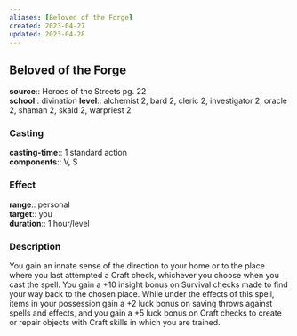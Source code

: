 ```yaml
---
aliases: [Beloved of the Forge]
created: 2023-04-27
updated: 2023-04-28
---
```


## Beloved of the Forge

**source**:: Heroes of the Streets pg. 22  
**school**:: divination
**level**:: alchemist 2, bard 2, cleric 2, investigator 2, oracle 2, shaman 2, skald 2, warpriest 2

### Casting

**casting-time**:: 1 standard action  
**components**:: V, S

### Effect

**range**:: personal  
**target**:: you  
**duration**:: 1 hour/level

### Description

You gain an innate sense of the direction to your home or to the place where you last attempted a Craft check, whichever you choose when you cast the spell. You gain a +10 insight bonus on Survival checks made to find your way back to the chosen place. While under the effects of this spell, items in your possession gain a +2 luck bonus on saving throws against spells and effects, and you gain a +5 luck bonus on Craft checks to create or repair objects with Craft skills in which you are trained.
